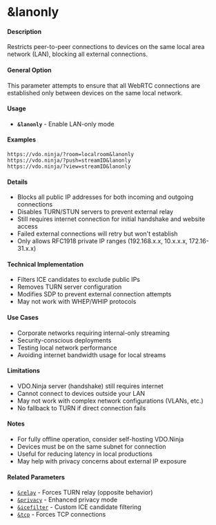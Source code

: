 # &lanonly

#### **Description**

Restricts peer-to-peer connections to devices on the same local area network (LAN), blocking all external connections.

#### **General Option**

This parameter attempts to ensure that all WebRTC connections are established only between devices on the same local network.

#### **Usage**

* **`&lanonly`** - Enable LAN-only mode

#### **Examples**

```
https://vdo.ninja/?room=localroom&lanonly
https://vdo.ninja/?push=streamID&lanonly
https://vdo.ninja/?view=streamID&lanonly
```

#### **Details**

* Blocks all public IP addresses for both incoming and outgoing connections
* Disables TURN/STUN servers to prevent external relay
* Still requires internet connection for initial handshake and website access
* Failed external connections will retry but won't establish
* Only allows RFC1918 private IP ranges (192.168.x.x, 10.x.x.x, 172.16-31.x.x)

#### **Technical Implementation**

* Filters ICE candidates to exclude public IPs
* Removes TURN server configuration
* Modifies SDP to prevent external connection attempts
* May not work with WHEP/WHIP protocols

#### **Use Cases**

* Corporate networks requiring internal-only streaming
* Security-conscious deployments
* Testing local network performance
* Avoiding internet bandwidth usage for local streams

#### **Limitations**

* VDO.Ninja server (handshake) still requires internet
* Cannot connect to devices outside your LAN
* May not work with complex network configurations (VLANs, etc.)
* No fallback to TURN if direct connection fails

#### **Notes**

* For fully offline operation, consider self-hosting VDO.Ninja
* Devices must be on the same subnet for connection
* Useful for reducing latency in local productions
* May help with privacy concerns about external IP exposure

#### **Related Parameters**

* [`&relay`](../../general-settings/and-relay.md) - Forces TURN relay (opposite behavior)
* [`&privacy`](../turn-and-stun-parameters/README.md) - Enhanced privacy mode
* [`&icefilter`](../../general-settings/and-icefilter.md) - Custom ICE candidate filtering
* [`&tcp`](../../general-settings/and-tcp.md) - Forces TCP connections